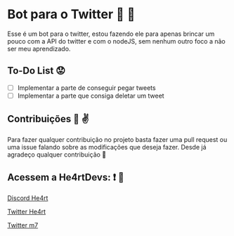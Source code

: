 # Bot para o Twitter :water_buffalo: :dash:

Esse é um bot para o twitter, estou fazendo ele para apenas brincar um pouco com a API do twitter e com o nodeJS, sem nenhum outro foco a não ser meu aprendizado.

## To-Do List :worried:

- [ ] Implementar a parte de conseguir pegar tweets
- [ ] Implementar a parte que consiga deletar um tweet

## Contribuições :clap: :v:

Para fazer qualquer contribuição no projeto basta fazer uma pull request ou uma issue falando sobre as modificações que deseja fazer. Desde já agradeço qualquer contribuição :punch:

## Acessem a He4rtDevs: :exclamation: :purple_heart:

[Discord He4rt](https://discord.io/He4rt)

[Twitter He4rt](https://twitter.com/He4rtDevs)

[Twitter m7](https://twitter.com/m7Aei_He4rt)
